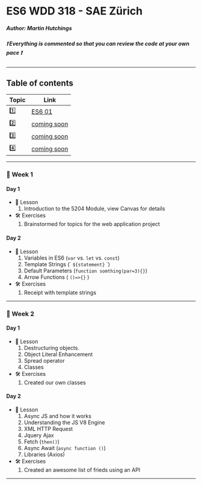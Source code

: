 # ES6 WDD 318 - SAE Zürich
##### Author: Martin Hutchings
##### :exclamation: Everything is commented so that you can review the code at your own pace :exclamation:
---
## Table of contents
|Topic   |Link   |
| ---   | ---   |
|:one:    |[ES6 01](https://github.com/stribis/javascript_wdd918#calendar-week-1)|
|:two:   |[coming soon](#)|
|:three:   |[coming soon](#)|
|:four:   |[coming soon](#)|

---
### :calendar: Week 1
#### Day 1
* :notebook: Lesson
  1. Introduction to the 5204 Module, view Canvas for details
* :hammer_and_wrench: Exercises
  1. Brainstormed for topics for the web application project
#### Day 2
* :notebook: Lesson
  1. Variables in ES6 (`var` vs. `let` vs. `const`)
  2. Template Strings (\` `${statement}` \`)
  3. Default Parameters (`function somthing(par=3){}`)
  4. Arrow Functions ( `()=>{}` )
* :hammer_and_wrench: Exercises
  1. Receipt with template strings
---
### :calendar: Week 2
#### Day 1
* :notebook: Lesson
  1. Destructuring objects.
  2. Object Literal Enhancement
  3. Spread operator
  4. Classes
* :hammer_and_wrench: Exercises
  1. Created our own classes
#### Day 2
* :notebook: Lesson
  1. Async JS and how it works
  2. Understanding the JS V8 Engine
  3. XML HTTP Request
  4. Jquery Ajax
  5. Fetch (`then()`)
  6. Async Await (`async function ()`)
  7. Libraries (Axios)
* :hammer_and_wrench: Exercises
  1. Created an awesome list of frieds using an API
---
